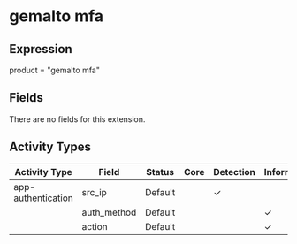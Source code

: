gemalto mfa
===========

Expression
----------

product = "gemalto mfa"

Fields
------

There are no fields for this extension.

Activity Types
--------------

| Activity Type      | Field       | Status  | Core | Detection | Informational |
| ------------------ | ----------- | ------- | ---- | --------- | ------------- |
| app-authentication | src_ip      | Default |      | &#10003;  |               |
|                    | auth_method | Default |      |           | &#10003;      |
|                    | action      | Default |      |           | &#10003;      |

